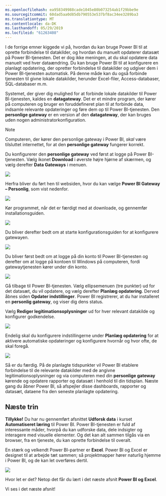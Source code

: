 ```yaml
---
ms.openlocfilehash: ea958349988cade1045e80b073254ab1f29bbe9e
ms.sourcegitcommit: 60dad5aa0d85db790553e537bf8ac34ee3289ba3
ms.translationtype: MT
ms.contentlocale: da-DK
ms.lasthandoff: 05/29/2019
ms.locfileid: "61263408"
---
```

I de forrige emner kiggede vi på, hvordan du kan bruge Power BI til at oprette forbindelse til datakilder, og hvordan du manuelt opdaterer datasæt på Power BI-tjenesten. Det er dog ikke meningen, at du skal opdatere data manuelt ved hver dataændring. Du kan bruge Power BI til at konfigurere en planlagt opdatering, der opretter forbindelse til datakilder og udgiver dem i Power BI-tjenesten automatisk. På denne måde kan du også forbinde tjenesten til givne lokale datakilder, herunder Excel-filer, Access-databaser, SQL-databaser m.m.

Systemet, der giver dig mulighed for at forbinde lokale datakilder til Power BI-tjenesten, kaldes en **datagateway**. Det er et mindre program, der kører på computeren og bruger en foruddefineret plan til at forbinde data, indsamle relevante opdateringer og føre dem op til Power BI-tjenesten. Den **personlige gateway** er en version af den **datagateway**, der kan bruges uden nogen administratorkonfiguration.

>[!NOTE]
>Computeren, der kører den personlige gateway i Power BI, *skal* være tilsluttet internettet, for at den **personlige gateway** fungerer korrekt.
> 

Du konfigurerer den **personlige gateway** ved først at logge på Power BI-tjenesten. Vælg ikonet **Download** i øverste højre hjørne af skærmen, og vælg derefter **Data Gateways** i menuen.

![](media/4-6-install-configure-personal-gateway/4-6_1b.png)

Herfra bliver du ført hen til websiden, hvor du kan vælge **Power BI Gateway – Personlig**, som vist nedenfor.

![](media/4-6-install-configure-personal-gateway/4-6_2b.png)

Kør programmet, når det er færdigt med at downloade, og gennemfør installationsguiden.

![](media/4-6-install-configure-personal-gateway/4-6_3a.png)

Du bliver derefter bedt om at starte konfigurationsguiden for at konfigurere gatewayen.

![](media/4-6-install-configure-personal-gateway/4-6_3b.png)

Du bliver først bedt om at logge på din konto til Power BI-tjenesten og derefter om at logge på kontoen til Windows på computeren, fordi gatewaytjenesten kører under din konto.

![](media/4-6-install-configure-personal-gateway/4-6_3c.png)

Gå tilbage til Power BI-tjenesten. Vælg ellipsemenuen (tre punkter) ud for det datasæt, du vil opdatere, og vælg derefter **Planlæg opdatering**. Derved åbnes siden **Opdater indstillinger**. Power BI registrerer, at du har installeret en **personlig gateway**, og viser dig dens status.

Vælg **Rediger legitimationsoplysninger** ud for hver relevant datakilde og konfigurer godkendelse.

![](media/4-6-install-configure-personal-gateway/4-6_6.png)

Endelig skal du konfigurere indstillingerne under **Planlæg opdatering** for at aktivere automatiske opdateringer og konfigurere hvornår og hvor ofte, de skal foregå.

![](media/4-6-install-configure-personal-gateway/4-6_7.png)

Så er du færdig. På de planlagte tidspunkter vil Power BI etablere forbindelse til de relevante datakilder med de angivne legitimationsoplysninger og via computeren med din **personlige gateway** kørende og opdatere rapporter og datasæt i henhold til din tidsplan. Næste gang du åbner Power BI, så afspejler disse dashboards, rapporter og datasæt, dataene fra den seneste planlagte opdatering.

## <a name="next-steps"></a>Næste trin
**Tillykke!** Du har nu gennemført afsnittet **Udforsk data** i kurset **Automatiseret læring** til Power BI. Power BI-tjenesten er fuld af interessante måder, hvorpå du kan udforske data, dele indsigter og interagere med visuelle elementer. Og det kan alt sammen tilgås via en browser, fra en tjeneste, du kan oprette forbindelse til overalt.

En stærk og velkendt Power BI-partner er **Excel**. Power BI og Excel er designet til at arbejde tæt sammen; så projektmapper hører naturlig hjemme i Power BI, og de kan let overføres dertil.

![](media/4-6-install-configure-personal-gateway/5-1_1.png)

Hvor let er det? Netop det får du lært i det næste afsnit **Power BI og Excel**.

Vi ses i det næste afsnit!

